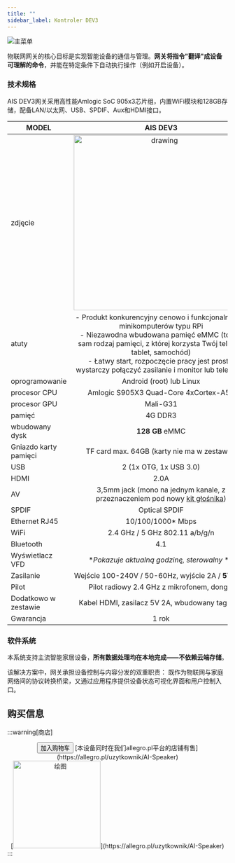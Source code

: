 ```yaml
---
title: ""
sidebar_label: Kontroler DEV3
---
```


![主菜单](/img/AIS-DEV-3/DEV3.png)

物联网网关的核心目标是实现智能设备的通信与管理。**网关将指令"翻译"成设备可理解的命令**，并能在特定条件下自动执行操作（例如开启设备）。

### 技术规格

AIS DEV3网关采用高性能Amlogic SoC 905x3芯片组，内置WiFi模块和128GB存储，配备LAN/以太网、USB、SPDIF、Aux和HDMI接口。

| MODEL                 | AIS DEV3         
|-----------------------|:-------------------------------------------------------:
| zdjęcie               | <div><img src="/img/en/bramka/ais_dev3_in_box.jpg" alt="drawing" width="400px"/></div>  
| atuty                 |- Produkt konkurencyjny cenowo i funkcjonalnie dla minikomputerów typu RPi <br/> - Niezawodna wbudowana pamięć eMMC (to ten sam rodzaj pamięci, z której korzysta Twój telefon, tablet, samochód) <br/> - Łatwy start, rozpoczęcie pracy jest proste, wystarczy połączyć zasilanie i monitor lub telewizor
| oprogramowanie        | Android (root) lub Linux       
| procesor CPU          | Amlogic S905X3 Quad-Core 4xCortex-A55                   
| procesor GPU          | Mali-G31                                                 
| pamięć                | 4G DDR3                                                
| wbudowany dysk        | **128 GB** eMMC                                        
| Gniazdo karty pamięci | TF card max. 64GB (karty nie ma w zestawie)            
| USB                   | 2 (1x OTG, 1x USB 3.0)                                  
| HDMI                  | 2.0A                                                    
| AV                    | 3,5mm jack (mono na jednym kanale, z przeznaczeniem pod nowy [kit głośnika](/docs/ais_dev_kit_1_index)) 
| SPDIF                 | Optical SPDIF                                          
| Ethernet RJ45         | 10/100/1000* Mbps                                       
| WiFi                  | 2.4 GHz / 5 GHz 802.11 a/b/g/n                          
| Bluetooth             | 4.1                                                     
| Wyświetlacz VFD       | **Pokazuje aktualną godzinę, sterowalny* **             
| Zasilanie             | Wejście 100-240V / 50-60Hz, wyjście 2A / **5V**          12V
| Pilot                 | Pilot radiowy 2.4 GHz z mikrofonem, dongle              
| Dodatkowo w zestawie  | Kabel HDMI, zasilacz 5V 2A, wbudowany tag NFC           
| Gwarancja             | 1 rok

### 软件系统

本系统支持主流智能家居设备，**所有数据处理均在本地完成——不依赖云端存储**。

该解决方案中，网关承担设备控制与内容分发的双重职责：
既作为物联网与家庭网络间的协议转换桥梁，又通过应用程序提供设备状态可视化界面和用户控制入口。

## 购买信息

:::warning[商店]
<center>
<button class="snipcart-add-item button button--outline button--secondary button--lg"
              data-item-id="ais-dev3"
              data-item-description="AIS DEV3, Amlogic SoC 905x3, wbudowane WiFi oraz dysk 128GB, porty Ethernet, USB, SPDIF, Aux i HDMI."
              data-item-image="/img/ais_gate_dev3.png"
              data-item-name="AIS DEV3"
              data-item-price="{&quot;usd&quot;:95,&quot;eur&quot;:90, &quot;pln&quot;: 399}"
              data-item-custom1-name="留言"
              data-item-custom1-type="textarea"
              >
              加入购物车
            </button>
[本设备同时在我们allegro.pl平台的店铺有售](https://allegro.pl/uzytkownik/AI-Speaker)
<br/>
[<img src="/img/allegro.png" alt="绘图" width="200"/>](https://allegro.pl/uzytkownik/AI-Speaker)
</center>
:::